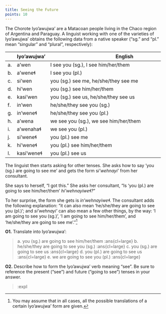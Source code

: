 ```yaml
---
title: Seeing the Future 
points: 10
---
```


The Chorote Iyo’awujwa’ are a Matacoan people living in the Chaco region of Argentina and Paraguay. A
linguist working with one of the varieties of Iyo’awujwa’ obtains the following data from a native speaker
(“sg.” and “pl.” mean “singular” and “plural”, respectively):

| | Iyo’awujwa’ | <div style="width: 30em;"> English </div> |
| - | --- | ---- |
| a. | a’wen | I see you (sg.), I see him/her/them |
| b. | a’weneɬ | I see you (pl.) |
| c. | si’wen | you (sg.) see me, he/she/they see me |
| d. | hi’wen | you (sg.) see him/her/them |
| e. | kasi’wen | you (sg.) see us, he/she/they see us |
| f. | in’wen | he/she/they see you (sg.) |
| g. | in’weneɬ | he/she/they see you (pl.) |
| h. | a’wena | we see you (sg.), we see him/her/them |
| i. | a’wenahaɬ | we see you (pl.) |
| j. | si’weneɬ | you (pl.) see me |
| k. | hi’weneɬ | you (pl.) see him/her/them |
| l. | kasi’weneɬ | you (pl.) see us |


The linguist then starts asking for other tenses. She asks how to say ‘you (sg.) are going to see me’ and gets
the form s*i’wehnayi’* from her consultant.

She says to herself, “I got this.” She asks her consultant, “Is ‘you (pl.) are going to see him/her/them’
*hi’wehnayiweɬ?*”

To her surprise, the form she gets is *in’wehnayiweɬ*. The consultant adds the following explanation: “it can
also mean ‘he/she/they are going to see you (pl.)’; and *si’wehnayi’* can also mean a few other things, by the
way: ‘I am going to see you (sg.)’, ‘I am going to see him/her/them’, and ‘he/she/they are going to see me’.”[^1]

**O1.** Translate into Iyo’awujwa’:

> a. you (sg.) are going to see him/her/them :ans{cl=large}
> b. he/she/they are going to see you (sg.) :ans{cl=large}
> c. you (sg.) are going to see us :ans{cl=large}
> d. you (pl.) are going to see us :ans{cl=large}
> e. we are going to see you (pl.) :ans{cl=large}

**O2.** Describe how to form the Iyo’awujwa’ verb meaning “see”. Be sure to reference the present (“see”) and
future (“going to see”) tenses in your answer.

> :expl

[^1]: You may assume that in all cases, all the possible translations of a certain Iyo’awujwa’ form are given.